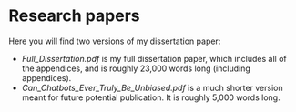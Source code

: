 # Research papers

Here you will find two versions of my dissertation paper:

- *Full_Dissertation.pdf* is my full dissertation paper, which includes all of the appendices, and is roughly 23,000 words long (including appendices).
- *Can_Chatbots_Ever_Truly_Be_Unbiased.pdf* is a much shorter version meant for future potential publication. It is roughly 5,000 words long.
